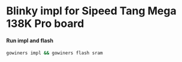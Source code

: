 # Blinky impl for Sipeed Tang Mega 138K Pro board

#### Run impl and flash
```bash
gowiners impl && gowiners flash sram
```
